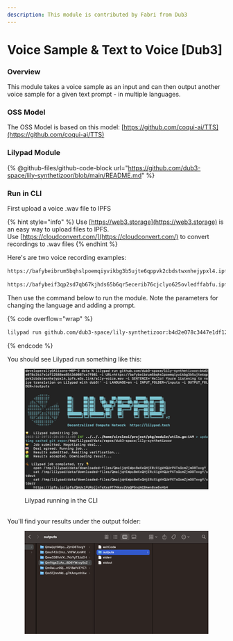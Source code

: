 ```yaml
---
description: This module is contributed by Fabri from Dub3
---
```


# Voice Sample & Text to Voice \[Dub3]

### Overview

This module takes a voice sample as an input and can then output another voice sample for a given text prompt - in multiple languages.

### OSS Model

The OSS Model is based on this model: [https://github.com/coqui-ai/TTS](https://github.com/coqui-ai/TTS)

### Lilypad Module

{% @github-files/github-code-block url="https://github.com/dub3-space/lily-synthetizoor/blob/main/README.md" %}

### Run in CLI

First upload a voice .wav file to IPFS

{% hint style="info" %}
Use [https://web3.storage](https://web3.storage) is an easy way to upload files to IPFS.\
Use [https://cloudconvert.com/](https://cloudconvert.com/) to convert recordings to .wav files
{% endhint %}

Here's are two voice recording examples:&#x20;

```bash
https://bafybeibrum5bqhslpoemqiyvikbg3b5ujte6qppvk2cbdstwxnhejypxl4.ipfs.w3s.link/ally-voice.wav
```

```bash
https://bafybeif3qp2sd7qb67kjhds65b6qr5ecerib76cjclyo625ovledffabfu.ipfs.w3s.link/
```

Then use the command below to run the module. Note the parameters for changing the language and adding a prompt.

{% code overflow="wrap" %}
```bash
lilypad run github.com/dub3-space/lily-synthetizoor:b4d2e078c3447e1df12588ee854360087ce7f081 -i URL=https://bafybeibrum5bqhslpoemqiyvikbg3b5ujte6qppvk2cbdstwxnhejypxl4.ipfs.w3s.link/ally-voice.wav -i SENTENCE='Hello! You are listening to voice translation on Lilypad with dub3!' -i LANGUAGE=en -i INPUT_FOLDER=/inputs -i OUTPUT_FOLDER=/outputs
```
{% endcode %}



You should see Lilypad run something like this:&#x20;

<figure><img src="../../../../.gitbook/assets/image (60).png" alt=""><figcaption><p>Lilypad running in the CLI</p></figcaption></figure>

\
You'll find your results under the output folder:

<figure><img src="../../../../.gitbook/assets/image (61).png" alt=""><figcaption></figcaption></figure>

